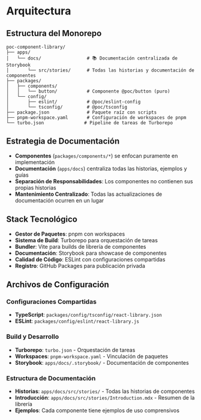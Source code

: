 # Arquitectura

## Estructura del Monorepo

```
poc-component-library/
├── apps/
│   └── docs/                 # 📚 Documentación centralizada de Storybook
│       └── src/stories/      # Todas las historias y documentación de componentes
├── packages/
│   ├── components/
│   │   └── button/           # Componente @poc/button (puro)
│   └── config/
│       ├── eslint/           # @poc/eslint-config
│       └── tsconfig/         # @poc/tsconfig
├── package.json              # Paquete raíz con scripts
├── pnpm-workspace.yaml       # Configuración de workspaces de pnpm
└── turbo.json               # Pipeline de tareas de Turborepo
```

## Estrategia de Documentación

- **Componentes** (`packages/components/*`) se enfocan puramente en implementación
- **Documentación** (`apps/docs`) centraliza todas las historias, ejemplos y guías
- **Separación de Responsabilidades**: Los componentes no contienen sus propias historias
- **Mantenimiento Centralizado**: Todas las actualizaciones de documentación ocurren en un lugar

## Stack Tecnológico

- **Gestor de Paquetes**: pnpm con workspaces
- **Sistema de Build**: Turborepo para orquestación de tareas
- **Bundler**: Vite para builds de librería de componentes
- **Documentación**: Storybook para showcase de componentes
- **Calidad de Código**: ESLint con configuraciones compartidas
- **Registro**: GitHub Packages para publicación privada

## Archivos de Configuración

### Configuraciones Compartidas

- **TypeScript**: `packages/config/tsconfig/react-library.json`
- **ESLint**: `packages/config/eslint/react-library.js`

### Build y Desarrollo

- **Turborepo**: `turbo.json` - Orquestación de tareas
- **Workspaces**: `pnpm-workspace.yaml` - Vinculación de paquetes
- **Storybook**: `apps/docs/.storybook/` - Documentación de componentes

### Estructura de Documentación

- **Historias**: `apps/docs/src/stories/` - Todas las historias de componentes
- **Introducción**: `apps/docs/src/stories/Introduction.mdx` - Resumen de la librería
- **Ejemplos**: Cada componente tiene ejemplos de uso comprensivos 
